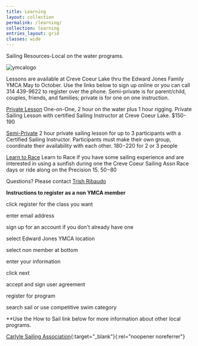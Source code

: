 ```yaml
---
title: Learning
layout: collection
permalink: /learning/
collection: learning
entries_layout: grid
classes: wide
---
```

Sailing Resources-Local on the water programs.

![ymcalogo](https://user-images.githubusercontent.com/83256703/167182152-3c2e45e4-ba3e-4b3f-875c-cdf4e2163397.png)

Lessons are available at Creve Coeur Lake thru the Edward Jones Family YMCA May to October. Use the links below to sign up online or you can call 314 439-9622 to register over the phone. Semi-private is for parent/child, couples, friends, and families; private is for one on one instruction. 

[Private Lesson](https://operations.daxko.com/Online/4034/ProgramsV2/OfferingDetails.mvc?offering_id=SES1017340&program_id=TMP12156&location_id=B210&filter=H4sIAAAAAAAEAG1Sy27DIBD8lz27EhA5bfmHSj3kZlWIwNpFtSEC3MiK8u8FO361lTjgGXZ2dtY3kEG4GvgNOqcROHhsTIheRuOscEr1PogzxiuihQJClD6mV4yw8omk83KiR04pJySxaPWGo4cTO_DyNR24F6BkxMb5QRgdgNu-bQtonZoabTBX1-iNbUQcLpjQ6qPYm8o4cFaAsartNQpjpYrmG8WjhclltWwD_vNmbrk-0XLIGaSuqGcT0XQovLTN7EAn6R1wNj5-igz_dW4WnYt3jZfdiFRwenunjJZHSPVfOFydX8eejdZSYUxo9D1ufSxEdVu2QMpt7mkLY9IrT9mOP_7hn3d7O4z877jXyRcLj-WZziQVRtJv4bJeNQmPFUnVyg7zpLKO6Oci5bqcUHDOLgvocAqITNfemjh9338ARYtttZ8CAAA1) One-on-One, 2 hour on the water plus 1 hour rigging. Private Sailing Lesson with certified Sailing Instructor at Creve Coeur Lake. $150-190

[Semi-Private](https://operations.daxko.com/Online/4034/ProgramsV2/OfferingDetails.mvc?offering_id=SES1017341&program_id=TMP12156&location_id=B210&filter=H4sIAAAAAAAEAG1Sy27DIBD8lz27EmA5bfmHSj3kZlWIwNpFtSEC3MiK8u-FOH61lTjgGXZ2dtZXkEG4BvgVeqcROHhsTYheRuOscEoNPogTxguihQJClD6mV4yw6omk83KkB05LTkhi0eoNR8sjK3n1mg7cClAyYuv8KIwOwO3QdQV0Tk2NNphrGvTGtiKOZ0xo_VHsTWUcOCvAWNUNGoWxUkXzjeLRwuSyRnYB_3kzt1yfaDnmDFJX1LOJaHoUXtp2dqCT9A44GR8_RYb_OjeLztm71sv-jtRwfHunjFYHSPVfOF6cX8eejTZSYUxo9ANufSxEfV22QKpt7pROSa88ZTv-8Id_3u2tvPO_414nXyw8lmd6k1QYSb-Fy3r1JHyvSKpW9pgnlU1EPxcp1-eEgnN2WUCPU0Bkug7WxOn79gN7yrffnwIAAA2) 2 hour private sailing lesson for up to 3 participants with a Certified Sailing Instructor. Participants must make their own group, coordinate their availability with each other. $180-$220 for 2 or 3 people

 [Learn to Race](https://operations.daxko.com/Online/4034/ProgramsV2/OfferingDetails.mvc?offering_id=SES1017339&program_id=TMP12156&location_id=B210&filter=H4sIAAAAAAAEAG1Sy27DIBD8lz27EpA6bf0PlXrIzaoQgbWLaiAC3MiK8u-FOH41lTjgGXZ2dtYXEIG7BqoLGKcQKvDY6hC9iNpZ7qTsfeBHjGdECwWEKHxMrxhh5RNJ5_VA9xV9rghJLFq14ujuwHZV-ZYOXAuQImLr_MC1ClDZvusK6JwcG60w1zTotW15HE6Y0Pqz2JrKOFSsAG1l1yvk2goZ9Q_yewudyxrRBfznzdRyeaLEkDNIXVFNJqI2yL2w7eRAJekNcNQ-fvEMPzrXs87Ju9YLc0NqOLx_UEbLPaT6bxzOzi9jT0YbITEmNPoe1z5mor7MWyDlOndKx6QXnrINv3_gXzZ72934v3Evk88W7svTRicVRtJv4bJePQrfKpKqFQbzpKKJ6Kci6UxOKDhn5wUYHAMi47W3Oo7f11-mKbRVnwIAAA2) Learn to Race if you have some sailing experience and are interested in using a sunfish during one the Creve Coeur Sailing Assn Race days or ride along on the Precision 15. $50-$80

Questions? Please contact [Trish Ribaudo](https://docs.google.com/forms/d/e/1FAIpQLSewxql6tC-BJRPzzJHVEhvWrzkF_BNU1enRDa3O97arOOfvqQ/viewform?usp=sf_link)

**Instructions to register as a non YMCA member**

click register for the class you want

enter email address

sign up for an account if you don't already have one

select Edward Jones YMCA location

select non member at bottom 

enter your information

click next

accept and sign user agreement

register for program

search sail or use competitive swim category

**Use the How to Sail link below for more information about other local programs.

[Carlyle Sailing Association](https://csa-sailing.org){:target="_blank"}{:rel="noopener noreferrer"}





